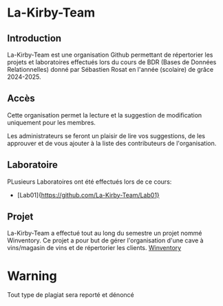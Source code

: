 # La-Kirby-Team
## Introduction
La-Kirby-Team est une organisation Github permettant de répertorier les projets et laboratoires effectués lors du cours de BDR (Bases de Données Relationnelles) donné par Sébastien Rosat en l'année (scolaire) de grâce 2024-2025.

## Accès
Cette organisation permet la lecture et la suggestion de modification uniquement pour les membres. 

Les administrateurs se feront un plaisir de lire vos suggestions, de les approuver et de vous ajouter à la liste des contributeurs de l'organisation.

## Laboratoire
PLusieurs Laboratoires ont été effectués lors de ce cours:
- [Lab01]{https://github.com/La-Kirby-Team/Lab01}

## Projet
La-Kirby-Team a effectué tout au long du semestre un projet nommé Winventory. 
Ce projet a pour but de gérer l'organisation d'une cave à vins/magasin de vins et de répertorier les clients.
[Winventory](https://github.com/La-Kirby-Team/BDR-Project)

# Warning
Tout type de plagiat sera reporté et dénoncé


